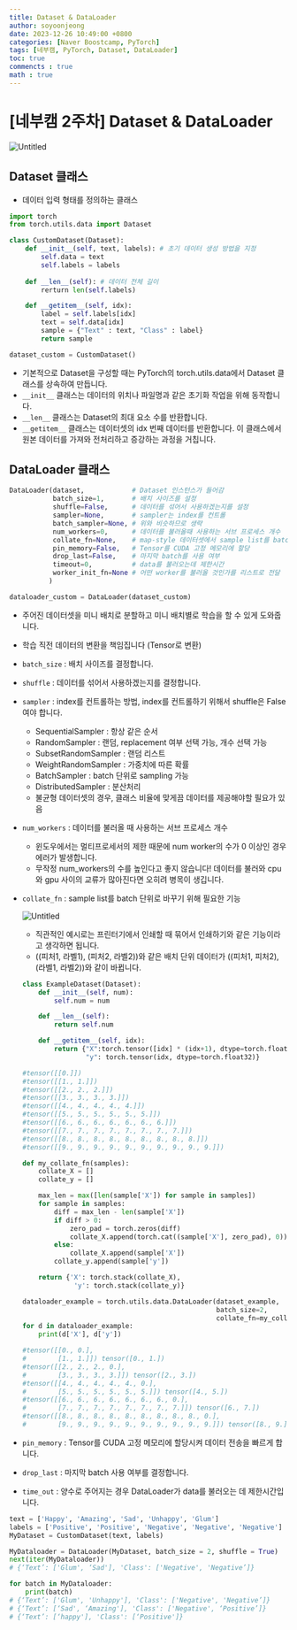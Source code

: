 ```yaml
---
title: Dataset & DataLoader
author: soyoonjeong
date: 2023-12-26 10:49:00 +0800
categories: [Naver Boostcamp, PyTorch]
tags: [네부캠, PyTorch, Dataset, DataLoader]
toc: true
commencts : true
math : true
---
```


# [네부캠 2주차] Dataset & DataLoader


![Untitled](%5B%E1%84%82%E1%85%A6%E1%84%87%E1%85%AE%E1%84%8F%E1%85%A2%E1%86%B7%202%E1%84%8C%E1%85%AE%E1%84%8E%E1%85%A1%5D%20Dataset%20&%20DataLoader%20536fc64221ee498e912ac9b21b001f22/Untitled.png)

## Dataset 클래스

- 데이터 입력 형태를 정의하는 클래스

```python
import torch
from torch.utils.data import Dataset

class CustomDataset(Dataset):
	def __init__(self, text, labels): # 초기 데이터 생성 방법을 지정
		self.data = text
		self.labels = labels
	
	def __len__(self): # 데이터 전체 길이
		rerturn len(self.labels)

	def __getitem__(self, idx):
		label = self.labels[idx]
		text = self.data[idx]
		sample = {"Text" : text, "Class" : label}
		return sample

dataset_custom = CustomDataset()
```

- 기본적으로 Dataset을 구성할 때는 PyTorch의 torch.utils.data에서 Dataset 클래스를 상속하여 만듭니다.
- `__init__` 클래스는 데이터의 위치나 파일명과 같은 초기화 작업을 위해 동작합니다.
- `__len__` 클래스는 Dataset의 최대 요소 수를 반환합니다.
- `__getitem__` 클래스는 데이터셋의 idx 번째 데이터를 반환합니다. 이 클래스에서 원본 데이터를 가져와 전처리하고 증강하는 과정을 거칩니다.

## DataLoader 클래스

```python
DataLoader(dataset,            # Dataset 인스턴스가 들어감
           batch_size=1,       # 배치 사이즈를 설정
           shuffle=False,      # 데이터를 섞어서 사용하겠는지를 설정
           sampler=None,       # sampler는 index를 컨트롤
           batch_sampler=None, # 위와 비슷하므로 생략
           num_workers=0,      # 데이터를 불러올때 사용하는 서브 프로세스 개수
           collate_fn=None,    # map-style 데이터셋에서 sample list를 batch 단위로 바꾸기 위해 필요한 기능
           pin_memory=False,   # Tensor를 CUDA 고정 메모리에 할당
           drop_last=False,    # 마지막 batch를 사용 여부
           timeout=0,          # data를 불러오는데 제한시간
           worker_init_fn=None # 어떤 worker를 불러올 것인가를 리스트로 전달
          )

dataloader_custom = DataLoader(dataset_custom)
```

- 주어진 데이터셋을 미니 배치로 분할하고 미니 배치별로 학습을 할 수 있게 도와줍니다.
- 학습 직전 데이터의 변환을 책임집니다 (Tensor로 변환)
- `batch_size` : 배치 사이즈를 결정합니다.
- `shuffle` : 데이터를 섞어서 사용하겠는지를 결정합니다.
- `sampler` : index를 컨트롤하는 방법, index를 컨트롤하기 위해서 shuffle은 False여야 합니다.
    - SequentialSampler : 항상 같은 순서
    - RandomSampler : 랜덤, replacement 여부 선택 가능, 개수 선택 가능
    - SubsetRandomSampler : 랜덤 리스트
    - WeightRandomSampler : 가중치에 따른 확률
    - BatchSampler : batch 단위로 sampling 가능
    - DistributedSampler : 분산처리
    - 불균형 데이터셋의 경우, 클래스 비율에 맞게끔 데이터를 제공해야할 필요가 있음
- `num_workers` : 데이터를 불러올 때 사용하는 서브 프로세스 개수
    - 윈도우에서는 멀티프로세서의 제한 때문에 num worker의 수가 0 이상인 경우 에러가 발생합니다.
    - 무작정 num_workers의 수를 높인다고 좋지 않습니다! 데이터를 불러와 cpu와 gpu 사이의 교류가 많아진다면 오히려 병목이 생깁니다.
- `collate_fn` : sample list를 batch 단위로 바꾸기 위해 필요한 기능
    
    ![Untitled](%5B%E1%84%82%E1%85%A6%E1%84%87%E1%85%AE%E1%84%8F%E1%85%A2%E1%86%B7%202%E1%84%8C%E1%85%AE%E1%84%8E%E1%85%A1%5D%20Dataset%20&%20DataLoader%20536fc64221ee498e912ac9b21b001f22/Untitled%201.png)
    
    - 직관적인 예시로는 프린터기에서 인쇄할 때 묶어서 인쇄하기와 같은 기능이라고 생각하면 됩니다.
    - ((피처1, 라벨1), (피처2, 라벨2))와 같은 배치 단위 데이터가 ((피처1, 피처2), (라벨1, 라벨2))와 같이 바뀝니다.
    
    ```python
    class ExampleDataset(Dataset):
        def __init__(self, num):
            self.num = num
    
        def __len__(self):
            return self.num
    
        def __getitem__(self, idx):
            return {"X":torch.tensor([idx] * (idx+1), dtype=torch.float32),
                    "y": torch.tensor(idx, dtype=torch.float32)}
    
    #tensor([[0.]])
    #tensor([[1., 1.]])
    #tensor([[2., 2., 2.]])
    #tensor([[3., 3., 3., 3.]])
    #tensor([[4., 4., 4., 4., 4.]])
    #tensor([[5., 5., 5., 5., 5., 5.]])
    #tensor([[6., 6., 6., 6., 6., 6., 6.]])
    #tensor([[7., 7., 7., 7., 7., 7., 7., 7.]])
    #tensor([[8., 8., 8., 8., 8., 8., 8., 8., 8.]])
    #tensor([[9., 9., 9., 9., 9., 9., 9., 9., 9., 9.]])
    
    def my_collate_fn(samples):
        collate_X = []
        collate_y = []
    
        max_len = max([len(sample['X']) for sample in samples])
        for sample in samples:
            diff = max_len - len(sample['X'])
            if diff > 0:
                zero_pad = torch.zeros(diff)
                collate_X.append(torch.cat((sample['X'], zero_pad), 0))
            else:
                collate_X.append(sample['X'])
            collate_y.append(sample['y'])
    
        return {'X': torch.stack(collate_X),
                 'y': torch.stack(collate_y)}
    
    dataloader_example = torch.utils.data.DataLoader(dataset_example,
                                                     batch_size=2,
                                                     collate_fn=my_collate_fn)
    for d in dataloader_example:
        print(d['X'], d['y'])
    
    #tensor([[0., 0.],
    #        [1., 1.]]) tensor([0., 1.])
    #tensor([[2., 2., 2., 0.],
    #        [3., 3., 3., 3.]]) tensor([2., 3.])
    #tensor([[4., 4., 4., 4., 4., 0.],
    #        [5., 5., 5., 5., 5., 5.]]) tensor([4., 5.])
    #tensor([[6., 6., 6., 6., 6., 6., 6., 0.],
    #        [7., 7., 7., 7., 7., 7., 7., 7.]]) tensor([6., 7.])
    #tensor([[8., 8., 8., 8., 8., 8., 8., 8., 8., 0.],
    #        [9., 9., 9., 9., 9., 9., 9., 9., 9., 9.]]) tensor([8., 9.])
    ```
    
- `pin_memory` : Tensor를 CUDA 고정 메모리에 할당시켜 데이터 전송을 빠르게 합니다.
- `drop_last` : 마지막 batch 사용 여부를 결정합니다.
- `time_out` : 양수로 주어지는 경우 DataLoader가 data를 불러오는 데 제한시간입니다.

```python
text = ['Happy', 'Amazing', 'Sad', 'Unhappy', 'Glum']
labels = ['Positive', 'Positive', 'Negative', 'Negative', 'Negative']
MyDataset = CustomDataset(text, labels)

MyDataloader = DataLoader(MyDataset, batch_size = 2, shuffle = True)
next(iter(MyDataloader))
# {‘Text’: ['Glum', ‘Sad'], 'Class': ['Negative', 'Negative’]}

for batch in MyDataloader:
	print(batch)
# {‘Text’: ['Glum', 'Unhappy'], 'Class': ['Negative', 'Negative’]}
# {‘Text’: [‘Sad', ‘Amazing'], 'Class': ['Negative', ‘Positive’]}
# {‘Text’: [‘happy'], 'Class': [‘Positive']}
```